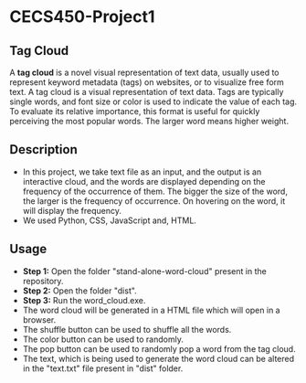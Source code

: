 # CECS450-Project1
## Tag Cloud
A __tag cloud__ is a novel visual representation of text data, usually used to represent keyword metadata (tags) on websites, or to visualize free form text. A tag cloud is a visual representation of text data. Tags are typically single words, and font size or color is used to indicate the value of each tag. To evaluate its relative importance, this format is useful for quickly perceiving the most popular words. The larger word means higher weight.

## Description
* In this project, we take text file as an input, and the output is an interactive cloud, and the words are displayed depending on the frequency of the occurrence of them. The bigger the size of the word, the larger is the frequency of occurrence. On hovering on the word, it will display the frequency.
* We used Python, CSS, JavaScript and, HTML. 

## Usage
* __Step 1:__ Open the folder "stand-alone-word-cloud" present in the repository.
* __Step 2:__ Open the folder "dist".
* __Step 3:__ Run the word_cloud.exe.
* The word cloud will be generated in a HTML file which will open in a browser.
* The shuffle button can be used to shuffle all the words. 
* The color button can be used to randomly.
* The pop button can be used to randomly pop a word from the tag cloud.
* The text, which is being used to generate the word cloud can be altered in the "text.txt" file present in "dist" folder.
